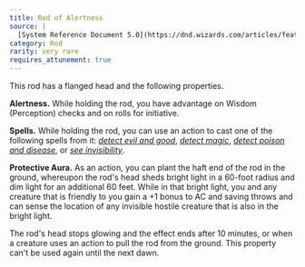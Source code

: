 ```yaml
---
title: Rod of Alertness
source: |
  [System Reference Document 5.0](https://dnd.wizards.com/articles/features/systems-reference-document-srd)
category: Rod
rarity: very rare
requires_attunement: true
---
```


This rod has a flanged head and the following properties.

**Alertness.** While holding the rod, you have advantage on Wisdom (Perception) checks and on rolls for initiative.

**Spells.** While holding the rod, you can use an action to cast one of the following spells from it: [*detect evil and good*](/spells/detect-evil-and-good/), [*detect magic*](/spells/detect-magic/), [*detect poison and disease*](/spells/detect-poison-and-disease/), or [*see invisibility*](/spells/see-invisibility/).

**Protective Aura.** As an action, you can plant the haft end of the rod in the ground, whereupon the rod's head sheds bright light in a 60-foot radius and dim light for an additional 60 feet. While in that bright light, you and any creature that is friendly to you gain a +1 bonus to AC and saving throws and can sense the location of any invisible hostile creature that is also in the bright light.

The rod's head stops glowing and the effect ends after 10 minutes, or when a creature uses an action to pull the rod from the ground. This property can't be used again until the next dawn.
